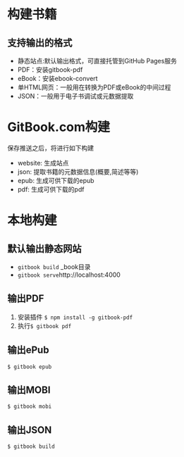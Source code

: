 # 构建书籍


## 支持输出的格式

* 静态站点:默认输出格式，可直接托管到GitHub Pages服务
* PDF：安装gitbook-pdf
* eBook：安装ebook-convert
* 单HTML网页：一般用在转换为PDF或eBook的中间过程
* JSON：一般用于电子书调试或元数据提取


# GitBook.com构建

保存推送之后，将进行如下构建
* website: 生成站点
* json: 提取书籍的元数据信息(概要,简述等等)
* epub: 生成可供下载的epub
* pdf: 生成可供下载的pdf

# 本地构建
## 默认输出静态网站

* `gitbook build` _book目录
* `gitbook serve`http://localhost:4000


## 输出PDF

1. 安装插件 `$ npm install -g gitbook-pdf`
2. 执行`$ gitbook pdf`

## 输出ePub
`$ gitbook epub`

## 输出MOBI
`$ gitbook mobi`

## 输出JSON
`$ gitbook build`

